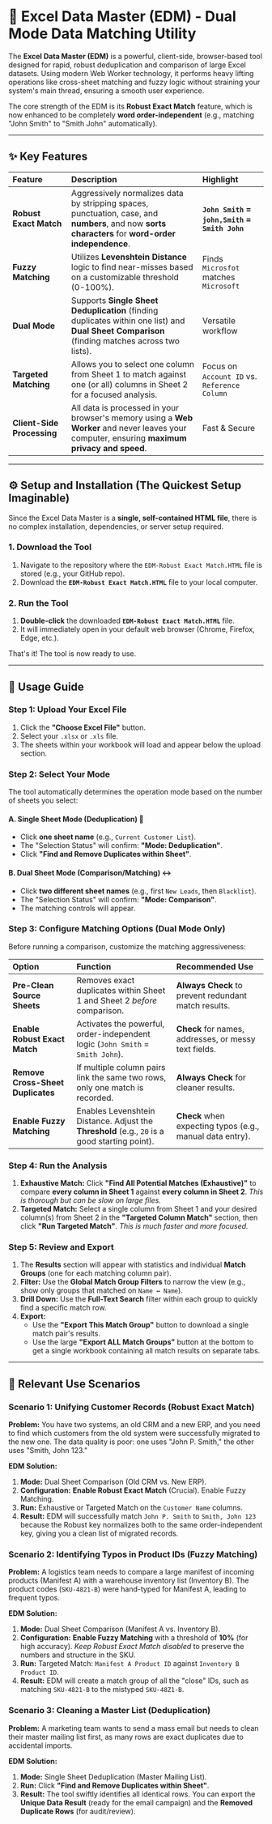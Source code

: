 # 🚀 Excel Data Master (EDM) - Dual Mode Data Matching Utility

The **Excel Data Master (EDM)** is a powerful, client-side, browser-based tool designed for rapid, robust deduplication and comparison of large Excel datasets. Using modern Web Worker technology, it performs heavy lifting operations like cross-sheet matching and fuzzy logic without straining your system's main thread, ensuring a smooth user experience.

The core strength of the EDM is its **Robust Exact Match** feature, which is now enhanced to be completely **word order-independent** (e.g., matching "John Smith" to "Smith John" automatically).

***

## ✨ Key Features

| Feature | Description | Highlight |
| :--- | :--- | :--- |
| **Robust Exact Match** | Aggressively normalizes data by stripping spaces, punctuation, case, and **numbers**, and now **sorts characters** for **word-order independence**. | **`John Smith` = `john,Smith` = `Smith John`** |
| **Fuzzy Matching** | Utilizes **Levenshtein Distance** logic to find near-misses based on a customizable threshold (0-100%). | Finds `Microsfot` matches `Microsoft` |
| **Dual Mode** | Supports **Single Sheet Deduplication** (finding duplicates within one list) and **Dual Sheet Comparison** (finding matches across two lists). | Versatile workflow |
| **Targeted Matching** | Allows you to select one column from Sheet 1 to match against one (or all) columns in Sheet 2 for a focused analysis. | Focus on `Account ID` vs. `Reference Column` |
| **Client-Side Processing** | All data is processed in your browser's memory using a **Web Worker** and never leaves your computer, ensuring **maximum privacy and speed**. | Fast & Secure |

***

## ⚙️ Setup and Installation (The Quickest Setup Imaginable)

Since the Excel Data Master is a **single, self-contained HTML file**, there is no complex installation, dependencies, or server setup required.

### 1. Download the Tool

1.  Navigate to the repository where the `EDM-Robust Exact Match.HTML` file is stored (e.g., your GitHub repo).
2.  Download the **`EDM-Robust Exact Match.HTML`** file to your local computer.

### 2. Run the Tool

1.  **Double-click** the downloaded **`EDM-Robust Exact Match.HTML`** file.
2.  It will immediately open in your default web browser (Chrome, Firefox, Edge, etc.).

That's it! The tool is now ready to use.

***

## 📖 Usage Guide

### Step 1: Upload Your Excel File

1.  Click the **"Choose Excel File"** button.
2.  Select your `.xlsx` or `.xls` file.
3.  The sheets within your workbook will load and appear below the upload section.

### Step 2: Select Your Mode

The tool automatically determines the operation mode based on the number of sheets you select:

#### A. Single Sheet Mode (Deduplication) 🧹
* Click **one sheet name** (e.g., `Current Customer List`).
* The "Selection Status" will confirm: **"Mode: Deduplication"**.
* Click **"Find and Remove Duplicates within Sheet"**.

#### B. Dual Sheet Mode (Comparison/Matching) ↔️
* Click **two different sheet names** (e.g., first `New Leads`, then `Blacklist`).
* The "Selection Status" will confirm: **"Mode: Comparison"**.
* The matching controls will appear.

### Step 3: Configure Matching Options (Dual Mode Only)

Before running a comparison, customize the matching aggressiveness:

| Option | Function | Recommended Use |
| :--- | :--- | :--- |
| **Pre-Clean Source Sheets** | Removes exact duplicates within Sheet 1 and Sheet 2 *before* comparison. | **Always Check** to prevent redundant match results. |
| **Enable Robust Exact Match** | Activates the powerful, order-independent logic (`John Smith` = `Smith John`). | **Check** for names, addresses, or messy text fields. |
| **Remove Cross-Sheet Duplicates**| If multiple column pairs link the same two rows, only one match is recorded. | **Always Check** for cleaner results. |
| **Enable Fuzzy Matching** | Enables Levenshtein Distance. Adjust the **Threshold** (e.g., `20` is a good starting point). | **Check** when expecting typos (e.g., manual data entry). |

### Step 4: Run the Analysis

1.  **Exhaustive Match:** Click **"Find All Potential Matches (Exhaustive)"** to compare **every column in Sheet 1** against **every column in Sheet 2**. *This is thorough but can be slow on large files.*
2.  **Targeted Match:** Select a single column from Sheet 1 and your desired column(s) from Sheet 2 in the **"Targeted Column Match"** section, then click **"Run Targeted Match"**. *This is much faster and more focused.*

### Step 5: Review and Export

1.  The **Results** section will appear with statistics and individual **Match Groups** (one for each matching column pair).
2.  **Filter:** Use the **Global Match Group Filters** to narrow the view (e.g., show only groups that matched on `Name ↔ Name`).
3.  **Drill Down:** Use the **Full-Text Search** filter within each group to quickly find a specific match row.
4.  **Export:**
    * Use the **"Export This Match Group"** button to download a single match pair's results.
    * Use the large **"Export ALL Match Groups"** button at the bottom to get a single workbook containing all match results on separate tabs.

***

## 🎯 Relevant Use Scenarios

### Scenario 1: Unifying Customer Records (Robust Exact Match)

**Problem:** You have two systems, an old CRM and a new ERP, and you need to find which customers from the old system were successfully migrated to the new one. The data quality is poor: one uses "John P. Smith," the other uses "Smith, John 123."

**EDM Solution:**
1.  **Mode:** Dual Sheet Comparison (Old CRM vs. New ERP).
2.  **Configuration:** **Enable Robust Exact Match** (Crucial). Enable Fuzzy Matching.
3.  **Run:** Exhaustive or Targeted Match on the `Customer Name` columns.
4.  **Result:** EDM will successfully match `John P. Smith` to `Smith, John 123` because the Robust key normalizes both to the same order-independent key, giving you a clean list of migrated records.

### Scenario 2: Identifying Typos in Product IDs (Fuzzy Matching)

**Problem:** A logistics team needs to compare a large manifest of incoming products (Manifest A) with a warehouse inventory list (Inventory B). The product codes (`SKU-4821-B`) were hand-typed for Manifest A, leading to frequent typos.

**EDM Solution:**
1.  **Mode:** Dual Sheet Comparison (Manifest A vs. Inventory B).
2.  **Configuration:** **Enable Fuzzy Matching** with a threshold of **10%** (for high accuracy). *Keep Robust Exact Match disabled* to preserve the numbers and structure in the SKU.
3.  **Run:** Targeted Match: `Manifest A Product ID` against `Inventory B Product ID`.
4.  **Result:** EDM will create a match group of all the "close" IDs, such as matching `SKU-4821-B` to the mistyped `SKU-48Z1-B`.

### Scenario 3: Cleaning a Master List (Deduplication)

**Problem:** A marketing team wants to send a mass email but needs to clean their master mailing list first, as many rows are exact duplicates due to accidental imports.

**EDM Solution:**
1.  **Mode:** Single Sheet Deduplication (Master Mailing List).
2.  **Run:** Click **"Find and Remove Duplicates within Sheet"**.
3.  **Result:** The tool swiftly identifies all identical rows. You can export the **Unique Data Result** (ready for the email campaign) and the **Removed Duplicate Rows** (for audit/review).
